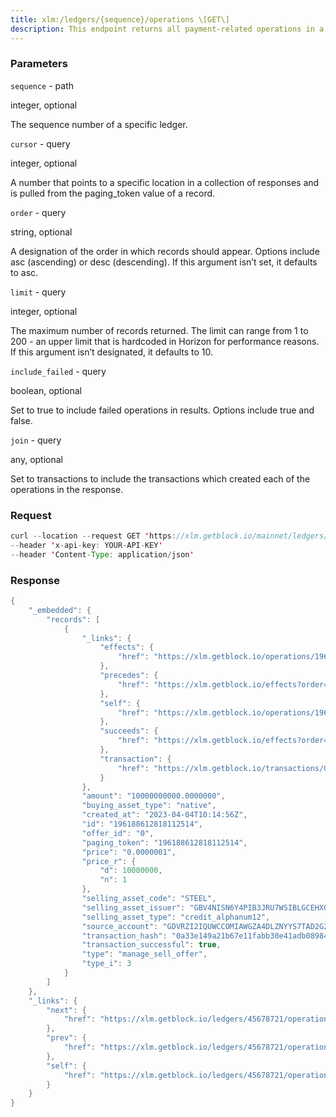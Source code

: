 ```yaml
---
title: xlm:/ledgers/{sequence}/operations \[GET\]
description: This endpoint returns all payment-related operations in a specificledger. Operation types that can be returned by this endpoint includecreate_account, payment, path_payment, and account_merge.
---
```


### Parameters


`sequence` - path

integer, optional

The sequence number of a specific ledger.

`cursor` - query

integer, optional

A number that points to a specific location in a collection of responses
and is pulled from the paging_token value of a record.

`order` - query

string, optional

A designation of the order in which records should appear. Options
include asc (ascending) or desc (descending). If this argument isn’t
set, it defaults to asc.

`limit` - query

integer, optional

The maximum number of records returned. The limit can range from 1 to
200 - an upper limit that is hardcoded in Horizon for performance
reasons. If this argument isn’t designated, it defaults to 10.

`include_failed` - query

boolean, optional

Set to true to include failed operations in results. Options include
true and false.

`join` - query

any, optional

Set to transactions to include the transactions which created each of
the operations in the response.

### Request

``` java
curl --location --request GET 'https://xlm.getblock.io/mainnet/ledgers/45678721/operations?limit=1' 
--header 'x-api-key: YOUR-API-KEY' 
--header 'Content-Type: application/json'
```

###  Response

``` java
{
    "_embedded": {
        "records": [
            {
                "_links": {
                    "effects": {
                        "href": "https://xlm.getblock.io/operations/196188612818112514/effects"
                    },
                    "precedes": {
                        "href": "https://xlm.getblock.io/effects?order=asc&cursor=196188612818112514"
                    },
                    "self": {
                        "href": "https://xlm.getblock.io/operations/196188612818112514"
                    },
                    "succeeds": {
                        "href": "https://xlm.getblock.io/effects?order=desc&cursor=196188612818112514"
                    },
                    "transaction": {
                        "href": "https://xlm.getblock.io/transactions/0a33e149a21b67e11fabb30e41adb08984766550f0e83bd2ae66b33a183dd452"
                    }
                },
                "amount": "10000000000.0000000",
                "buying_asset_type": "native",
                "created_at": "2023-04-04T10:14:56Z",
                "id": "196188612818112514",
                "offer_id": "0",
                "paging_token": "196188612818112514",
                "price": "0.0000001",
                "price_r": {
                    "d": 10000000,
                    "n": 1
                },
                "selling_asset_code": "STEEL",
                "selling_asset_issuer": "GBV4NISN6Y4PIB3JRU7WSIBLGCEHXGIEKJCQPW3RGZOOU4WA4QFUVU3J",
                "selling_asset_type": "credit_alphanum12",
                "source_account": "GDVRZI2IQUWCCOMIAWGZA4DLZNYYS7TAD2G2EHYFSGP3LVOVRCJLOBBJ",
                "transaction_hash": "0a33e149a21b67e11fabb30e41adb08984766550f0e83bd2ae66b33a183dd452",
                "transaction_successful": true,
                "type": "manage_sell_offer",
                "type_i": 3
            }
        ]
    },
    "_links": {
        "next": {
            "href": "https://xlm.getblock.io/ledgers/45678721/operations?cursor=196188612818112514&limit=2&order=asc"
        },
        "prev": {
            "href": "https://xlm.getblock.io/ledgers/45678721/operations?cursor=196188612818112513&limit=2&order=desc"
        },
        "self": {
            "href": "https://xlm.getblock.io/ledgers/45678721/operations?cursor=&limit=2&order=asc"
        }
    }
}
```

